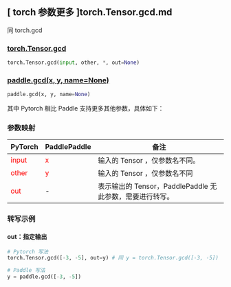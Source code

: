 ## [ torch 参数更多 ]torch.Tensor.gcd.md

同 torch.gcd

### [torch.Tensor.gcd](https://pytorch.org/docs/1.13/generated/torch.Tensor.gcd.html?highlight=torch+tensor+gcd#torch.Tensor.gcd)

```python
torch.Tensor.gcd(input, other, *, out=None)
```

### [paddle.gcd(x, y, name=None)](https://www.paddlepaddle.org.cn/documentation/docs/zh/api/paddle/gcd_cn.html)

```python
paddle.gcd(x, y, name=None)
```

其中 Pytorch 相比 Paddle 支持更多其他参数，具体如下：

### 参数映射
| PyTorch                          | PaddlePaddle                 | 备注                                                   |
|----------------------------------|------------------------------| ------------------------------------------------------ |
| <font color='red'> input </font> | <font color='red'> x </font> | 输入的 Tensor ，仅参数名不同。                                     |
| <font color='red'> other </font> | <font color='red'> y </font> | 输入的 Tensor ，仅参数名不同
| <font color='red'> out </font>   | -                            | 表示输出的 Tensor，PaddlePaddle 无此参数，需要进行转写。              |

### 转写示例

#### out：指定输出
```python
# Pytorch 写法
torch.Tensor.gcd([-3, -5], out=y) # 同 y = torch.Tensor.gcd([-3, -5])

# Paddle 写法
y = paddle.gcd([-3, -5])
```

